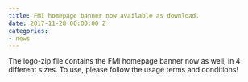 ```yaml
---
title: FMI homepage banner now available as download.
date: 2017-11-28 00:00:00 Z
categories:
- news
---
```


The logo-zip file contains the FMI homepage banner now as well, in 4 different sizes. To use, please follow the usage terms and conditions!


